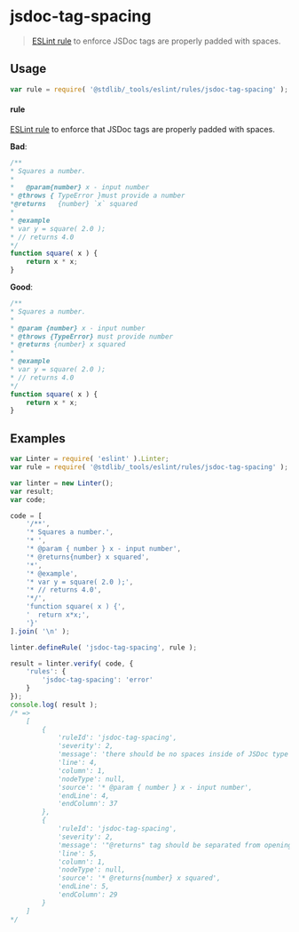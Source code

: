 <!--

@license Apache-2.0

Copyright (c) 2018 The Stdlib Authors.

Licensed under the Apache License, Version 2.0 (the "License");
you may not use this file except in compliance with the License.
You may obtain a copy of the License at

   http://www.apache.org/licenses/LICENSE-2.0

Unless required by applicable law or agreed to in writing, software
distributed under the License is distributed on an "AS IS" BASIS,
WITHOUT WARRANTIES OR CONDITIONS OF ANY KIND, either express or implied.
See the License for the specific language governing permissions and
limitations under the License.

-->

# jsdoc-tag-spacing

> [ESLint rule][eslint-rules] to enforce JSDoc tags are properly padded with spaces.

<section class="intro">

</section>

<!-- /.intro -->

<section class="usage">

## Usage

```javascript
var rule = require( '@stdlib/_tools/eslint/rules/jsdoc-tag-spacing' );
```

#### rule

[ESLint rule][eslint-rules] to enforce that JSDoc tags are properly padded with spaces.

**Bad**:

<!-- eslint-disable stdlib/jsdoc-tag-spacing, valid-jsdoc -->

```javascript
/**
* Squares a number.
*
*   @param{number} x - input number
* @throws { TypeError }must provide a number
*@returns   {number} `x` squared
*
* @example
* var y = square( 2.0 );
* // returns 4.0
*/
function square( x ) {
    return x * x;
}
```

**Good**:

```javascript
/**
* Squares a number.
*
* @param {number} x - input number
* @throws {TypeError} must provide number
* @returns {number} x squared
*
* @example
* var y = square( 2.0 );
* // returns 4.0
*/
function square( x ) {
    return x * x;
}
```

</section>

<!-- /.usage -->

<section class="examples">

## Examples

<!-- eslint no-undef: "error" -->

```javascript
var Linter = require( 'eslint' ).Linter;
var rule = require( '@stdlib/_tools/eslint/rules/jsdoc-tag-spacing' );

var linter = new Linter();
var result;
var code;

code = [
    '/**',
    '* Squares a number.',
    '* ',
    '* @param { number } x - input number',
    '* @returns{number} x squared',
    '*',
    '* @example',
    '* var y = square( 2.0 );',
    '* // returns 4.0',
    '*/',
    'function square( x ) {',
    '  return x*x;',
    '}'
].join( '\n' );

linter.defineRule( 'jsdoc-tag-spacing', rule );

result = linter.verify( code, {
    'rules': {
        'jsdoc-tag-spacing': 'error'
    }
});
console.log( result );
/* =>
    [
        {
            'ruleId': 'jsdoc-tag-spacing',
            'severity': 2,
            'message': 'there should be no spaces inside of JSDoc type definitions',
            'line': 4,
            'column': 1,
            'nodeType': null,
            'source': '* @param { number } x - input number',
            'endLine': 4,
            'endColumn': 37
        },
        {
            'ruleId': 'jsdoc-tag-spacing',
            'severity': 2,
            'message': '"@returns" tag should be separated from opening curly brace by one space',
            'line': 5,
            'column': 1,
            'nodeType': null,
            'source': '* @returns{number} x squared',
            'endLine': 5,
            'endColumn': 29
        }
    ]
*/
```

</section>

<!-- /.examples -->

<section class="links">

[eslint-rules]: https://eslint.org/docs/developer-guide/working-with-rules

</section>

<!-- /.links -->
